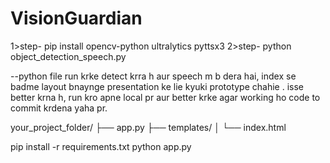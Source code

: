 # VisionGuardian
1>step-
pip install opencv-python ultralytics pyttsx3
2>step-
python object_detection_speech.py

--python file run krke detect krra h aur speech m b dera hai, index se badme layout bnaynge presentation ke lie kyuki prototype chahie .
isse better krna h, run kro apne local pr aur better krke agar working ho code to commit krdena yaha pr.

your_project_folder/
├── app.py
├── templates/
│   └── index.html

pip install -r requirements.txt
python app.py
 
